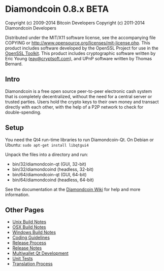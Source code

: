 Diamondcoin 0.8.x BETA
====================

Copyright (c) 2009-2014 Bitcoin Developers
Copyright (c) 2011-2014 Diamondcoin Developers

Distributed under the MIT/X11 software license, see the accompanying
file COPYING or http://www.opensource.org/licenses/mit-license.php.
This product includes software developed by the OpenSSL Project for use in the [OpenSSL Toolkit](http://www.openssl.org/). This product includes
cryptographic software written by Eric Young ([eay@cryptsoft.com](mailto:eay@cryptsoft.com)), and UPnP software written by Thomas Bernard.


Intro
---------------------
Diamondcoin is a free open source peer-to-peer electronic cash system that is
completely decentralized, without the need for a central server or trusted
parties.  Users hold the crypto keys to their own money and transact directly
with each other, with the help of a P2P network to check for double-spending.


Setup
---------------------
You need the Qt4 run-time libraries to run Diamondcoin-Qt. On Debian or Ubuntu:
	`sudo apt-get install libqtgui4`

Unpack the files into a directory and run:

- bin/32/diamondcoin-qt (GUI, 32-bit)
- bin/32/diamondcoind (headless, 32-bit)
- bin/64/diamondcoin-qt (GUI, 64-bit)
- bin/64/diamondcoind (headless, 64-bit)

See the documentation at the [Diamondcoin Wiki](http://diamondcoin.info)
for help and more information.


Other Pages
---------------------
- [Unix Build Notes](build-unix.md)
- [OSX Build Notes](build-osx.md)
- [Windows Build Notes](build-msw.md)
- [Coding Guidelines](coding.md)
- [Release Process](release-process.md)
- [Release Notes](release-notes.md)
- [Multiwallet Qt Development](multiwallet-qt.md)
- [Unit Tests](unit-tests.md)
- [Translation Process](translation_process.md)
